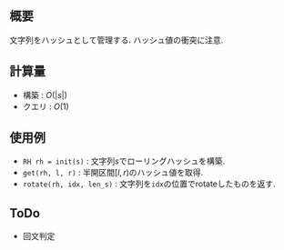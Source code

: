 ## 概要

文字列をハッシュとして管理する. ハッシュ値の衝突に注意.

## 計算量

* 構築 : $O(|s|)$
* クエリ : $O(1)$

## 使用例

* `RH rh = init(s)` : 文字列$s$でローリングハッシュを構築.
* `get(rh, l, r)` : 半開区間$[l, r)$のハッシュ値を取得.
* `rotate(rh, idx, len_s)` : 文字列を`idx`の位置でrotateしたものを返す.

## ToDo

* 回文判定

